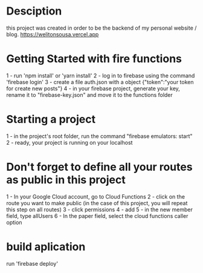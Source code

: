 # Desciption
this project was created in order to be the backend of my personal website / blog.
https://welitonsousa.vercel.app

# Getting Started with fire functions

1 - run 'npm install' or 'yarn install'
2 - log in to firebase using the command 'firebase login'
3 - create a file auth.json with a object {"token":"your token for create new posts"}
4 - in your firebase project, generate your key, rename it to "firebase-key.json" and move it to the functions folder

# Starting a project
1 - in the project's root folder, run the command "firebase emulators: start"
2 - ready, your project is running on your localhost

# Don't forget to define all your routes as public in this project
1 - In your Google Cloud account, go to Cloud Functions
2 - click on the route you want to make public (in the case of this project, you will repeat this step on all routes)
3 - click permissions
4 - add
5 - in the new member field, type allUsers
6 - In the paper field, select the cloud functions caller option

# build aplication
run 'firebase deploy'
